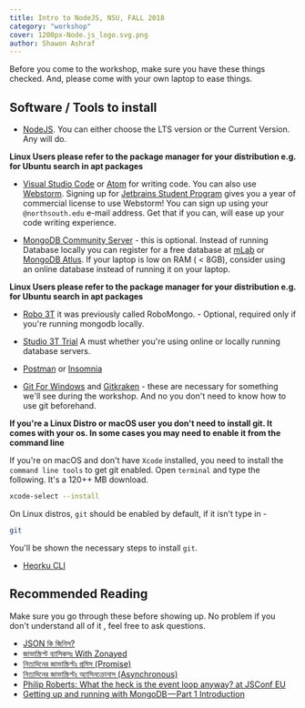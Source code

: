 ```yaml
---
title: Intro to NodeJS, NSU, FALL 2018
category: "workshop"
cover: 1200px-Node.js_logo.svg.png
author: Shawon Ashraf
---
```


Before you come to the workshop, make sure you have these things checked. And, please come with your own laptop to ease things.

## Software / Tools to install
- [NodeJS](https://nodejs.org/en/). You can either choose the LTS version or the Current Version. Any will do.

__Linux Users please refer to the package manager for your distribution e.g. for Ubuntu search in apt packages__

- [Visual Studio Code](https://code.visualstudio.com/) or [Atom](https://atom.io/) for writing code. You can also use [Webstorm](https://www.jetbrains.com/webstorm/). Signing up for [Jetbrains Student Program](https://www.jetbrains.com/student/) gives you a year of commercial license to use Webstorm! You can sign up using your `@northsouth.edu` e-mail address. Get that if you can, will ease up your code writing experience.

- [MongoDB Community Server](https://www.mongodb.com/download-center/community) - this is optional. Instead of running Database locally you can register for a free database at [mLab](https://mlab.com/) or [MongoDB Atlus](https://www.mongodb.com/download-center?jmp=nav). If your laptop is low on RAM ( < 8GB), consider using an online database instead of running it on your laptop.

__Linux Users please refer to the package manager for your distribution e.g. for Ubuntu search in apt packages__

- [Robo 3T](https://robomongo.org/download) it was previously called RoboMongo. - Optional, required only if you're running mongodb locally.

- [Studio 3T Trial](https://studio3t.com/) A must whether you're using online or locally running database servers.

- [Postman](https://www.getpostman.com/) or [Insomnia](https://insomnia.rest/)

- [Git For Windows](https://git-scm.com/downloads) and [Gitkraken](https://www.gitkraken.com/git-client) - these are necessary for something we'll see during the workshop. And no you don't need to know how to use git beforehand.

__If you're a Linux Distro or macOS user you don't need to install git. It comes with your os. In some cases you may need to enable it from the command line__

If you're on macOS and don't have `Xcode` installed, you need to install the `command line tools` to get git enabled. Open `terminal` and type the following. It's a 120++ MB download.

```bash
xcode-select --install
```

On Linux distros, `git` should be enabled by default, if it isn't type in - 
```bash
git
```
You'll be shown the necessary steps to install `git`.

- [Heorku CLI](https://devcenter.heroku.com/articles/heroku-cli)

## Recommended Reading
Make sure you go through these before showing up. No problem if you don't understand all of it , feel free to ask questions.
- [JSON কি জিনিস?](https://medium.com/@sashraf94/json-%E0%A6%95%E0%A6%BF-%E0%A6%9C%E0%A6%BF%E0%A6%A8%E0%A6%BF%E0%A6%B8-eed4deba3b34)
- [জাভাস্ক্রিপ্ট ব্যাসিকসঃ With Zonayed](https://medium.com/zonayeds-diary/%E0%A6%9C%E0%A6%BE%E0%A6%AD%E0%A6%BE%E0%A6%B8%E0%A7%8D%E0%A6%95%E0%A7%8D%E0%A6%B0%E0%A6%BF%E0%A6%AA%E0%A7%8D%E0%A6%9F-%E0%A6%AC%E0%A7%8D%E0%A6%AF%E0%A6%BE%E0%A6%B8%E0%A6%BF%E0%A6%95%E0%A6%B8%E0%A6%83-with-zonayed-5d4650ed2ef8)
- [নিত্যদিনের জাভাস্ক্রিপ্টঃ প্রমিস (Promise)](https://medium.com/%E0%A6%AA%E0%A7%8D%E0%A6%B0%E0%A7%8B%E0%A6%97%E0%A7%8D%E0%A6%B0%E0%A6%BE%E0%A6%AE%E0%A6%BF%E0%A6%82-%E0%A6%AA%E0%A6%BE%E0%A6%A4%E0%A6%BE/%E0%A6%A8%E0%A6%BF%E0%A6%A4%E0%A7%8D%E0%A6%AF%E0%A6%A6%E0%A6%BF%E0%A6%A8%E0%A7%87%E0%A6%B0-%E0%A6%9C%E0%A6%BE%E0%A6%AD%E0%A6%BE%E0%A6%B8%E0%A7%8D%E0%A6%95%E0%A7%8D%E0%A6%B0%E0%A6%BF%E0%A6%AA%E0%A7%8D%E0%A6%9F%E0%A6%83-%E0%A6%AA%E0%A7%8D%E0%A6%B0%E0%A6%AE%E0%A6%BF%E0%A6%B8-promise-847b8b0090f6)
- [নিত্যদিনের জাভাস্ক্রিপ্টঃ অ্যাসিনক্রোনাস (Asynchronous)](https://medium.com/%E0%A6%AA%E0%A7%8D%E0%A6%B0%E0%A7%8B%E0%A6%97%E0%A7%8D%E0%A6%B0%E0%A6%BE%E0%A6%AE%E0%A6%BF%E0%A6%82-%E0%A6%AA%E0%A6%BE%E0%A6%A4%E0%A6%BE/%E0%A6%A8%E0%A6%BF%E0%A6%A4%E0%A7%8D%E0%A6%AF%E0%A6%A6%E0%A6%BF%E0%A6%A8%E0%A7%87%E0%A6%B0-%E0%A6%9C%E0%A6%BE%E0%A6%AD%E0%A6%BE%E0%A6%B8%E0%A7%8D%E0%A6%95%E0%A7%8D%E0%A6%B0%E0%A6%BF%E0%A6%AA%E0%A7%8D%E0%A6%9F%E0%A6%83-%E0%A6%85%E0%A7%8D%E0%A6%AF%E0%A6%BE%E0%A6%B8%E0%A6%BF%E0%A6%A8%E0%A6%95%E0%A7%8D%E0%A6%B0%E0%A7%8B%E0%A6%A8%E0%A6%BE%E0%A6%B8-asynchronous-3f11e15b883a)
- [Philip Roberts: What the heck is the event loop anyway? at JSConf EU](https://youtu.be/8aGhZQkoFbQ)
- [Getting up and running with MongoDB — Part 1 Introduction](https://medium.com/@sashraf94/getting-up-and-running-with-mongodb-part-1-introduction-4b34bebe3da2)
